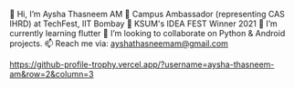 👋 Hi, I’m Aysha Thasneem AM
🔭 Campus Ambassador (representing CAS IHRD) at TechFest, IIT Bombay
👀 KSUM's IDEA FEST Winner 2021
🌱 I’m currently learning flutter
💞️ I’m looking to collaborate on Python & Android projects. 
📫 Reach me via: ayshathasneemam@gmail.com

https://github-profile-trophy.vercel.app/?username=aysha-thasneem-am&row=2&column=3
